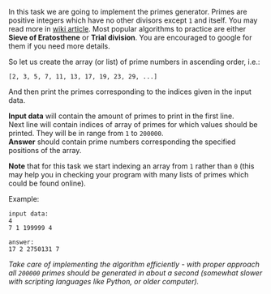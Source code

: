 In this task we are going to implement the primes generator. Primes are positive integers which have
no other divisors except `1` and itself. You may read more in [wiki article](https://en.wikipedia.org/wiki/Prime_number).
Most popular algorithms to practice are either **Sieve of Eratosthene** or **Trial division**. You
are encouraged to google for them if you need more details.

So let us create the array (or list) of prime numbers in ascending order, i.e.:

	[2, 3, 5, 7, 11, 13, 17, 19, 23, 29, ...]

And then print the primes corresponding to the indices given in the input data.

**Input data** will contain the amount of primes to print in the first line.  
Next line will contain indices of array of primes for which values should be printed. They will be in range from
`1` to `200000`.  
**Answer** should contain prime numbers corresponding the specified positions of the array.

**Note** that for this task we start indexing an array from `1` rather than `0`
(this may help you in checking your program with many
lists of primes which could be found online).

Example:

	input data:
	4
	7 1 199999 4
	
	answer:
	17 2 2750131 7

*Take care of implementing the algorithm efficiently - with proper approach all `200000` primes should be generated
in about a second (somewhat slower with scripting languages like Python, or older computer).*
